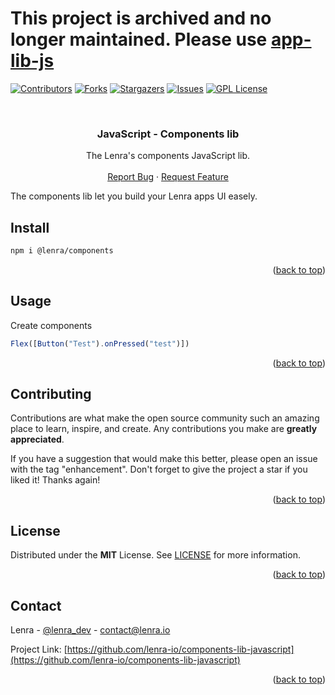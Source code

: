 # This project is archived and no longer maintained. Please use [app-lib-js](https://github.com/lenra-io/app-lib-js)





<div id="top"></div>
<!--
*** This README was created with https://github.com/othneildrew/Best-README-Template
-->



<!-- PROJECT SHIELDS -->
[![Contributors][contributors-shield]][contributors-url]
[![Forks][forks-shield]][forks-url]
[![Stargazers][stars-shield]][stars-url]
[![Issues][issues-shield]][issues-url]
[![GPL License][license-shield]][license-url]



<!-- PROJECT LOGO -->
<br />
<div align="center">

<h3 align="center">JavaScript - Components lib</h3>

  <p align="center">
    The Lenra's components JavaScript lib.
    <br />
    <br />
    <a href="https://github.com/lenra-io/components-lib-javascript/issues">Report Bug</a>
    ·
    <a href="https://github.com/lenra-io/components-lib-javascript/issues">Request Feature</a>
  </p>
</div>

<div style="text-align: justify">
The components lib let you build your Lenra apps UI easely.
</div>

<!-- GETTING STARTED -->

## Install

```bash
npm i @lenra/components
```

<p align="right">(<a href="#top">back to top</a>)</p>


<!-- USAGE EXAMPLES -->
## Usage

Create components
```javascript
Flex([Button("Test").onPressed("test")])
```

<p align="right">(<a href="#top">back to top</a>)</p>



<!-- CONTRIBUTING -->
## Contributing

Contributions are what make the open source community such an amazing place to learn, inspire, and create. Any contributions you make are **greatly appreciated**.

If you have a suggestion that would make this better, please open an issue with the tag "enhancement".
Don't forget to give the project a star if you liked it! Thanks again!

<p align="right">(<a href="#top">back to top</a>)</p>



<!-- LICENSE -->
## License

Distributed under the **MIT** License. See [LICENSE](./LICENSE) for more information.

<p align="right">(<a href="#top">back to top</a>)</p>



<!-- CONTACT -->
## Contact

Lenra - [@lenra_dev](https://twitter.com/lenra_dev) - contact@lenra.io

Project Link: [https://github.com/lenra-io/components-lib-javascript](https://github.com/lenra-io/components-lib-javascript)

<p align="right">(<a href="#top">back to top</a>)</p>


<!-- MARKDOWN LINKS & IMAGES -->
<!-- https://www.markdownguide.org/basic-syntax/#reference-style-links -->
[contributors-shield]: https://img.shields.io/github/contributors/lenra-io/components-lib-javascript.svg?style=for-the-badge
[contributors-url]: https://github.com/lenra-io/components-lib-javascript/graphs/contributors
[forks-shield]: https://img.shields.io/github/forks/lenra-io/components-lib-javascript.svg?style=for-the-badge
[forks-url]: https://github.com/lenra-io/components-lib-javascript/network/members
[stars-shield]: https://img.shields.io/github/stars/lenra-io/components-lib-javascript.svg?style=for-the-badge
[stars-url]: https://github.com/lenra-io/components-lib-javascript/stargazers
[issues-shield]: https://img.shields.io/github/issues/lenra-io/components-lib-javascript.svg?style=for-the-badge
[issues-url]: https://github.com/lenra-io/components-lib-javascript/issues
[license-shield]: https://img.shields.io/github/license/lenra-io/components-lib-javascript.svg?style=for-the-badge
[license-url]: https://github.com/lenra-io/components-lib-javascript/blob/master/LICENSE



